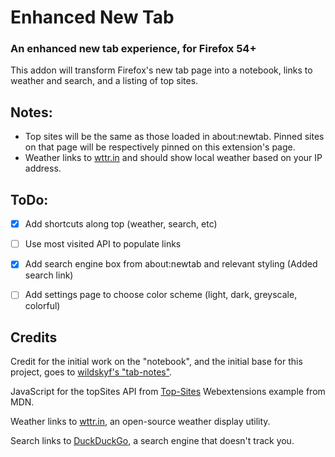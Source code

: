 # Enhanced New Tab

### An enhanced new tab experience, for Firefox 54+

This addon will transform Firefox's new tab page into a notebook, links to weather and search, and a listing of top sites.



Notes:
---

 - Top sites will be the same as those loaded in about:newtab.  Pinned sites on that page will be respectively pinned on this extension's page.  
 - Weather links to [wttr.in](http://wttr.in) and should show local weather based on your IP address.  



ToDo:
---

* [X] Add shortcuts along top (weather, search, etc)

* [ ] Use most visited API to populate links 

* [X] Add search engine box from about:newtab and relevant styling 
(Added search link)

* [ ] Add settings page to choose color scheme (light, dark, greyscale, 
colorful)



Credits
---

Credit for the initial work on the "notebook", and the initial base for this project, goes to [wildskyf's "tab-notes"](https://github.com/wildskyf/tab-notes/).

JavaScript for the topSites API from [Top-Sites](https://github.com/mdn/webextensions-examples/tree/master/top-sites) Webextensions example from MDN.

Weather links to [wttr.in](https://github.com/chubin/wttr.in), an open-source weather display utility.

Search links to [DuckDuckGo](https://duckduckgo.com), a search engine that doesn't track you.

